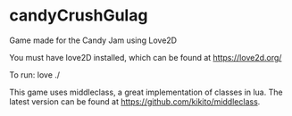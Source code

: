 candyCrushGulag
===============

Game made for the Candy Jam using Love2D

You must have love2D installed, which can be found at https://love2d.org/

To run:
love ./

This game uses middleclass, a great implementation of classes in lua.
The latest version can be found at https://github.com/kikito/middleclass.
